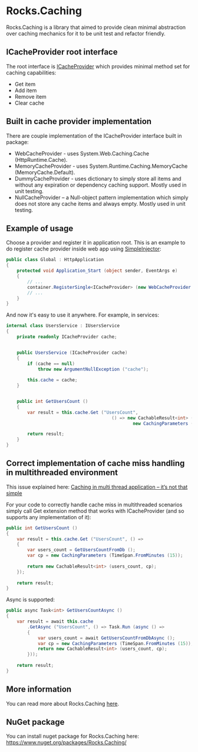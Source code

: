 Rocks.Caching
=============

Rocks.Caching is a library that aimed to provide clean minimal abstraction over caching mechanics for it to be unit test and refactor friendly.

## ICacheProvider root interface
The root interface is [ICacheProvider](https://github.com/MichaelLogutov/Rocks.Caching/blob/master/src/Rocks.Caching/ICacheProvider.cs) which provides minimal method set for caching capabilities:

* Get item
* Add item
* Remove item
* Clear cache

## Built in cache provider implementation
There are couple implementation of the ICacheProvider interface built in package:
* WebCacheProvider - uses System.Web.Caching.Cache (HttpRuntime.Cache).
* MemoryCacheProvider - uses System.Runtime.Caching.MemoryCache (MemoryCache.Default).
* DummyCacheProvider - uses dictionary to simply store all items and without any expiration or dependency caching support. Mostly used in unit testing.
* NullCacheProvider – a Null-object pattern implementation which simply does not store any cache items and always empty. Mostly used in unit testing.

## Example of usage
Choose a provider and register it in application root. This is an example to do register cache provider inside web app using [SimpleInjector](https://simpleinjector.codeplex.com/):
```csharp
public class Global : HttpApplication
{
	protected void Application_Start (object sender, EventArgs e)
	{
		// ...
  		container.RegisterSingle<ICacheProvider> (new WebCacheProvider ());
		// ...
	}
}

```

And now it's easy to use it anywhere. For example, in services:

```csharp
internal class UsersService : IUsersService
{
	private readonly ICacheProvider cache;


	public UsersService (ICacheProvider cache)
	{
		if (cache == null)
			throw new ArgumentNullException ("cache");
		  
		this.cache = cache;
	}


	public int GetUsersCount ()
	{
		var result = this.cache.Get ("UsersCount",
			                            () => new CachableResult<int> (this.GetUsersCountFromDb (),
			                            		new CachingParameters (TimeSpan.FromMinutes (15))));

		return result;
	}
}
```

## Correct implementation of cache miss handling in multithreaded environment
This issue explained here: [Caching in multi thread application – it’s not that simple](http://michaellogutov.com/caching-in-multi-thread-application-its-not-that-simple/)

For your code to correctly handle cache miss in multithreaded scenarios simply call Get extension method that works with ICacheProvider (and so supports any implementation of it):
```csharp
public int GetUsersCount ()
{
    var result = this.cache.Get ("UsersCount", () =>
    {
        var users_count = GetUsersCountFromDb ();
        var cp = new CachingParameters (TimeSpan.FromMinutes (15));
 
        return new CachableResult<int> (users_count, cp);
    });
 
    return result;
}
```

Async is supported:

```csharp
public async Task<int> GetUsersCountAsync ()
{
    var result = await this.cache
        .GetAsync ("UsersCount", () => Task.Run (async () =>
        {
            var users_count = await GetUsersCountFromDbAsync ();
            var cp = new CachingParameters (TimeSpan.FromMinutes (15));
            return new CachableResult<int> (users_count, cp);
        }));
 
    return result;
}
```

## More information
You can read more about Rocks.Caching [here](http://michaellogutov.com/tag/rocks-caching/).

## NuGet package
You can install nuget package for Rocks.Caching here: https://www.nuget.org/packages/Rocks.Caching/
